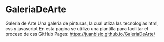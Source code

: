 # GaleriaDeArte
Galeria de Arte 
Una galeria de pinturas, la cual utliza las tecnologias html, css y javascript 
En esta pagina se utilizo una plantilla para facilitar el proceso de css
GitHub Pages: https://juanbisio.github.io/GaleriaDeArte/
